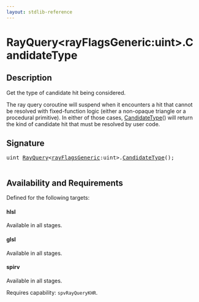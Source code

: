 ```yaml
---
layout: stdlib-reference
---
```


# RayQuery\<rayFlagsGeneric:uint\>\.CandidateType

## Description

Get the type of candidate hit being considered.

The ray query coroutine will suspend when it encounters
a hit that cannot be resolved with fixed-function logic
(either a non-opaque triangle or a procedural primitive).
In either of those cases, <span class='code'><a href="candidatetype-09.html">CandidateType</a>()</span> will return
the kind of candidate hit that must be resolved by
user code.




## Signature 

<pre>
<span class="code_keyword">uint</span> <a href="index.html" class="code_type">RayQuery</a>&lt;<a href="index.html#decl-rayFlagsGeneric" class="code_var">rayFlagsGeneric</a>:<span class="code_keyword">uint</span>&gt;.<a href="candidatetype-09.html">CandidateType</a>();

</pre>

## Availability and Requirements

Defined for the following targets:

#### hlsl
Available in all stages.

#### glsl
Available in all stages.

#### spirv
Available in all stages.

Requires capability: `spvRayQueryKHR`.


